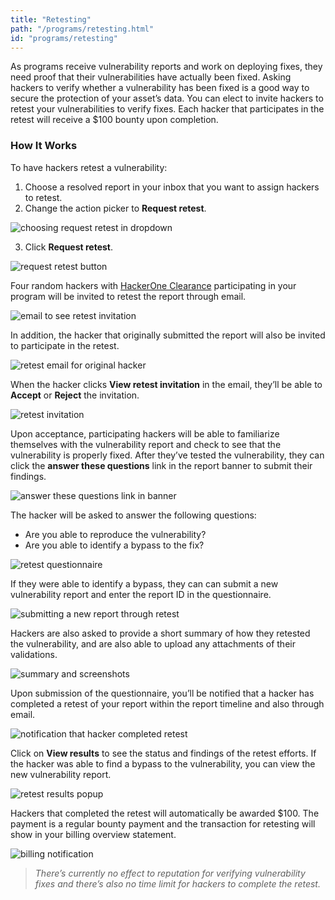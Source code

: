 ```yaml
---
title: "Retesting"
path: "/programs/retesting.html"
id: "programs/retesting"
---
```


As programs receive vulnerability reports and work on deploying fixes, they need proof that their vulnerabilities have actually been fixed. Asking hackers to verify whether a vulnerability has been fixed is a good way to secure the protection of your asset’s data. You can elect to invite hackers to retest your vulnerabilities to verify fixes. Each hacker that participates in the retest will receive a $100 bounty upon completion.

### How It Works
To have hackers retest a vulnerability:
1. Choose a resolved report in your inbox that you want to assign hackers to retest.
2. Change the action picker to <b>Request retest</b>.

![choosing request retest in dropdown](./images/retesting-1.png)

3. Click <b>Request retest</b>.

![request retest button](./images/retesting-2.png)

Four random hackers with [HackerOne Clearance](/hackers/hackerone-clearance.html) participating in your program will be invited to retest the report through email.

![email to see retest invitation](./images/retesting-3b.png)

In addition, the hacker that originally submitted the report will also be invited to participate in the retest.

![retest email for original hacker](./images/retesting-3c.png)

When the hacker clicks <b>View retest invitation</b> in the email, they’ll be able to <b>Accept</b> or <b>Reject</b> the invitation.

![retest invitation](./images/retesting-4b.png)

 Upon acceptance, participating hackers will be able to familiarize themselves with the vulnerability report and check to see that the vulnerability is properly fixed. After they’ve tested the vulnerability, they can click the <b>answer these questions</b> link in the report banner to submit their findings.

![answer these questions link in banner](./images/retesting-4.png)

The hacker will be asked to answer the following questions:
* Are you able to reproduce the vulnerability?
* Are you able to identify a bypass to the fix?

![retest questionnaire](./images/retesting-5c.png)

If they were able to identify a bypass, they can can submit a new vulnerability report and enter the report ID in the questionnaire.

![submitting a new report through retest](./images/retesting-6b.png)

Hackers are also asked to provide a short summary of how they retested the vulnerability, and are also able to upload any attachments of their validations.

![summary and screenshots](./images/retesting-6d.png)

Upon submission of the questionnaire, you’ll be notified that a hacker has completed a retest of your report within the report timeline and also through email.

![notification that hacker completed retest](./images/retesting-7.png)

Click on <b>View results</b> to see the status and findings of the retest efforts. If the hacker was able to find a bypass to the vulnerability, you can view the new vulnerability report.

![retest results popup](./images/retesting-8.png)

Hackers that completed the retest will automatically be awarded $100. The payment is a regular bounty payment and the transaction for retesting will show in your billing overview statement.

![billing notification](./images/retesting-9.png)

><i>There’s currently no effect to reputation for verifying vulnerability fixes and there’s also no time limit for hackers to complete the retest.</i>
